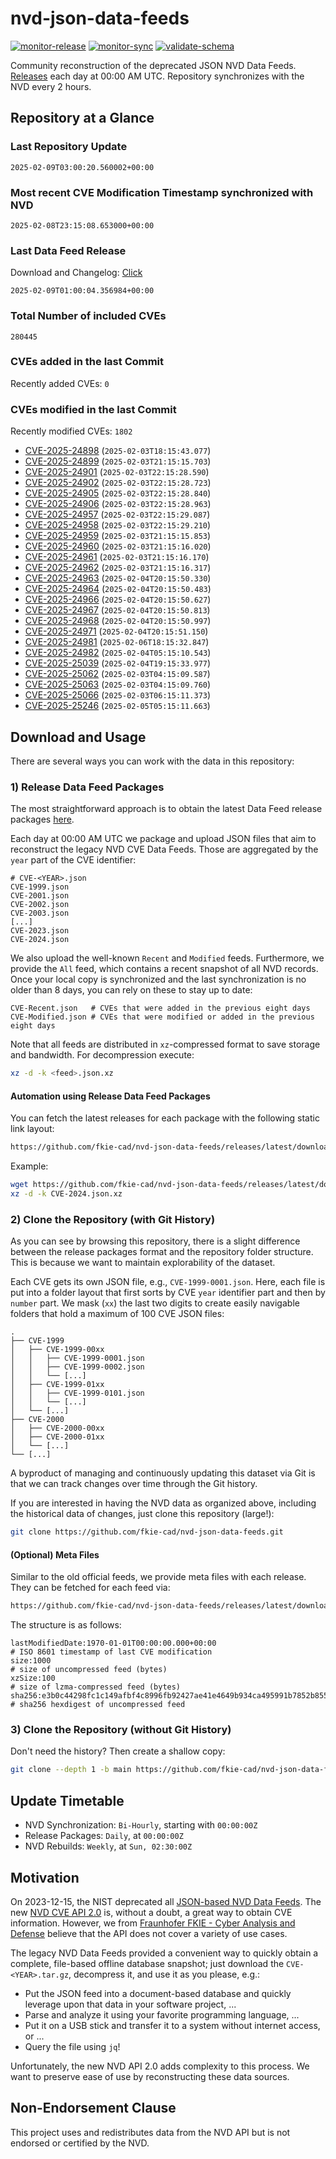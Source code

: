 # nvd-json-data-feeds

[![monitor-release](https://github.com/fkie-cad/nvd-json-data-feeds/actions/workflows/monitor_release.yml/badge.svg)](https://github.com/fkie-cad/nvd-json-data-feeds/actions/workflows/monitor_release.yml)
[![monitor-sync](https://github.com/fkie-cad/nvd-json-data-feeds/actions/workflows/monitor_sync.yml/badge.svg)](https://github.com/fkie-cad/nvd-json-data-feeds/actions/workflows/monitor_sync.yml)
[![validate-schema](https://github.com/fkie-cad/nvd-json-data-feeds/actions/workflows/validate_schema.yml/badge.svg)](https://github.com/fkie-cad/nvd-json-data-feeds/actions/workflows/validate_schema.yml)

Community reconstruction of the deprecated JSON NVD Data Feeds.
[Releases](https://github.com/fkie-cad/nvd-json-data-feeds/releases/latest) each day at 00:00 AM UTC.
Repository synchronizes with the NVD every 2 hours.

## Repository at a Glance

### Last Repository Update

```plain
2025-02-09T03:00:20.560002+00:00
```

### Most recent CVE Modification Timestamp synchronized with NVD

```plain
2025-02-08T23:15:08.653000+00:00
```

### Last Data Feed Release

Download and Changelog: [Click](https://github.com/fkie-cad/nvd-json-data-feeds/releases/latest)

```plain
2025-02-09T01:00:04.356984+00:00
```

### Total Number of included CVEs

```plain
280445
```

### CVEs added in the last Commit

Recently added CVEs: `0`



### CVEs modified in the last Commit

Recently modified CVEs: `1802`

- [CVE-2025-24898](CVE-2025/CVE-2025-248xx/CVE-2025-24898.json) (`2025-02-03T18:15:43.077`)
- [CVE-2025-24899](CVE-2025/CVE-2025-248xx/CVE-2025-24899.json) (`2025-02-03T21:15:15.703`)
- [CVE-2025-24901](CVE-2025/CVE-2025-249xx/CVE-2025-24901.json) (`2025-02-03T22:15:28.590`)
- [CVE-2025-24902](CVE-2025/CVE-2025-249xx/CVE-2025-24902.json) (`2025-02-03T22:15:28.723`)
- [CVE-2025-24905](CVE-2025/CVE-2025-249xx/CVE-2025-24905.json) (`2025-02-03T22:15:28.840`)
- [CVE-2025-24906](CVE-2025/CVE-2025-249xx/CVE-2025-24906.json) (`2025-02-03T22:15:28.963`)
- [CVE-2025-24957](CVE-2025/CVE-2025-249xx/CVE-2025-24957.json) (`2025-02-03T22:15:29.087`)
- [CVE-2025-24958](CVE-2025/CVE-2025-249xx/CVE-2025-24958.json) (`2025-02-03T22:15:29.210`)
- [CVE-2025-24959](CVE-2025/CVE-2025-249xx/CVE-2025-24959.json) (`2025-02-03T21:15:15.853`)
- [CVE-2025-24960](CVE-2025/CVE-2025-249xx/CVE-2025-24960.json) (`2025-02-03T21:15:16.020`)
- [CVE-2025-24961](CVE-2025/CVE-2025-249xx/CVE-2025-24961.json) (`2025-02-03T21:15:16.170`)
- [CVE-2025-24962](CVE-2025/CVE-2025-249xx/CVE-2025-24962.json) (`2025-02-03T21:15:16.317`)
- [CVE-2025-24963](CVE-2025/CVE-2025-249xx/CVE-2025-24963.json) (`2025-02-04T20:15:50.330`)
- [CVE-2025-24964](CVE-2025/CVE-2025-249xx/CVE-2025-24964.json) (`2025-02-04T20:15:50.483`)
- [CVE-2025-24966](CVE-2025/CVE-2025-249xx/CVE-2025-24966.json) (`2025-02-04T20:15:50.627`)
- [CVE-2025-24967](CVE-2025/CVE-2025-249xx/CVE-2025-24967.json) (`2025-02-04T20:15:50.813`)
- [CVE-2025-24968](CVE-2025/CVE-2025-249xx/CVE-2025-24968.json) (`2025-02-04T20:15:50.997`)
- [CVE-2025-24971](CVE-2025/CVE-2025-249xx/CVE-2025-24971.json) (`2025-02-04T20:15:51.150`)
- [CVE-2025-24981](CVE-2025/CVE-2025-249xx/CVE-2025-24981.json) (`2025-02-06T18:15:32.847`)
- [CVE-2025-24982](CVE-2025/CVE-2025-249xx/CVE-2025-24982.json) (`2025-02-04T05:15:10.543`)
- [CVE-2025-25039](CVE-2025/CVE-2025-250xx/CVE-2025-25039.json) (`2025-02-04T19:15:33.977`)
- [CVE-2025-25062](CVE-2025/CVE-2025-250xx/CVE-2025-25062.json) (`2025-02-03T04:15:09.587`)
- [CVE-2025-25063](CVE-2025/CVE-2025-250xx/CVE-2025-25063.json) (`2025-02-03T04:15:09.760`)
- [CVE-2025-25066](CVE-2025/CVE-2025-250xx/CVE-2025-25066.json) (`2025-02-03T06:15:11.373`)
- [CVE-2025-25246](CVE-2025/CVE-2025-252xx/CVE-2025-25246.json) (`2025-02-05T05:15:11.663`)


## Download and Usage

There are several ways you can work with the data in this repository:

### 1) Release Data Feed Packages

The most straightforward approach is to obtain the latest Data Feed release packages [here](https://github.com/fkie-cad/nvd-json-data-feeds/releases/latest).

Each day at 00:00 AM UTC we package and upload JSON files that aim to reconstruct the legacy NVD CVE Data Feeds.
Those are aggregated by the `year` part of the CVE identifier:

```
# CVE-<YEAR>.json
CVE-1999.json
CVE-2001.json
CVE-2002.json
CVE-2003.json
[...]
CVE-2023.json
CVE-2024.json
```

We also upload the well-known `Recent` and `Modified` feeds.
Furthermore, we provide the `All` feed, which contains a recent snapshot of all NVD records.
Once your local copy is synchronized and the last synchronization is no older than 8 days, you can rely on these to stay up to date:

```plain
CVE-Recent.json   # CVEs that were added in the previous eight days
CVE-Modified.json # CVEs that were modified or added in the previous eight days
```

Note that all feeds are distributed in `xz`-compressed format to save storage and bandwidth.
For decompression execute:

```sh
xz -d -k <feed>.json.xz
```

#### Automation using Release Data Feed Packages

You can fetch the latest releases for each package with the following static link layout:

```sh
https://github.com/fkie-cad/nvd-json-data-feeds/releases/latest/download/CVE-<YEAR>.json.xz
```

Example:

```sh
wget https://github.com/fkie-cad/nvd-json-data-feeds/releases/latest/download/CVE-2024.json.xz
xz -d -k CVE-2024.json.xz
```

### 2) Clone the Repository (with Git History)

As you can see by browsing this repository, there is a slight difference between the release packages format and the repository folder structure.
This is because we want to maintain explorability of the dataset.

Each CVE gets its own JSON file, e.g., `CVE-1999-0001.json`.
Here, each file is put into a folder layout that first sorts by CVE `year` identifier part and then by `number` part.
We mask (`xx`) the last two digits to create easily navigable folders that hold a maximum of 100 CVE JSON files:

```plain
.
├── CVE-1999
│   ├── CVE-1999-00xx
│   │   ├── CVE-1999-0001.json
│   │   ├── CVE-1999-0002.json
│   │   └── [...]
│   ├── CVE-1999-01xx
│   │   ├── CVE-1999-0101.json
│   │   └── [...]
│   └── [...]
├── CVE-2000
│   ├── CVE-2000-00xx
│   ├── CVE-2000-01xx
│   └── [...]
└── [...]
```

A byproduct of managing and continuously updating this dataset via Git is that we can track changes over time through the Git history.

If you are interested in having the NVD data as organized above, including the historical data of changes, just clone this repository (large!):

```sh
git clone https://github.com/fkie-cad/nvd-json-data-feeds.git
```

#### (Optional) Meta Files

Similar to the old official feeds, we provide meta files with each release. They can be fetched for each feed via:

```sh
https://github.com/fkie-cad/nvd-json-data-feeds/releases/latest/download/CVE-<YEAR>.meta
```

The structure is as follows:

```plain
lastModifiedDate:1970-01-01T00:00:00.000+00:00                          # ISO 8601 timestamp of last CVE modification
size:1000                                                               # size of uncompressed feed (bytes)
xzSize:100                                                              # size of lzma-compressed feed (bytes)
sha256:e3b0c44298fc1c149afbf4c8996fb92427ae41e4649b934ca495991b7852b855 # sha256 hexdigest of uncompressed feed
```

### 3) Clone the Repository (without Git History)

Don't need the history? Then create a shallow copy:

```sh
git clone --depth 1 -b main https://github.com/fkie-cad/nvd-json-data-feeds.git
```


## Update Timetable

* NVD Synchronization: `Bi-Hourly`, starting with `00:00:00Z`
* Release Packages: `Daily`, at `00:00:00Z`
* NVD Rebuilds: `Weekly`, at `Sun, 02:30:00Z`


## Motivation

On 2023-12-15, the NIST deprecated all [JSON-based NVD Data Feeds](https://nvd.nist.gov/vuln/data-feeds#divRetirementBanner-1).
The new [NVD CVE API 2.0](https://nvd.nist.gov/developers/vulnerabilities) is, without a doubt, a great way to obtain CVE information.
However, we from [Fraunhofer FKIE - Cyber Analysis and Defense](https://www.fkie.fraunhofer.de/en/departments/cad.html) believe that the API does not cover a variety of use cases.

The legacy NVD Data Feeds provided a convenient way to quickly obtain a complete, file-based offline database snapshot; just download the `CVE-<YEAR>.tar.gz`, decompress it, and use it as you please, e.g.:

- Put the JSON feed into a document-based database and quickly leverage upon that data in your software project, ...
- Parse and analyze it using your favorite programming language, ...
- Put it on a USB stick and transfer it to a system without internet access, or ...
- Query the file using `jq`!

Unfortunately, the new NVD API 2.0 adds complexity to this process.
We want to preserve ease of use by reconstructing these data sources.

## Non-Endorsement Clause

This project uses and redistributes data from the NVD API but is not endorsed or certified by the NVD.